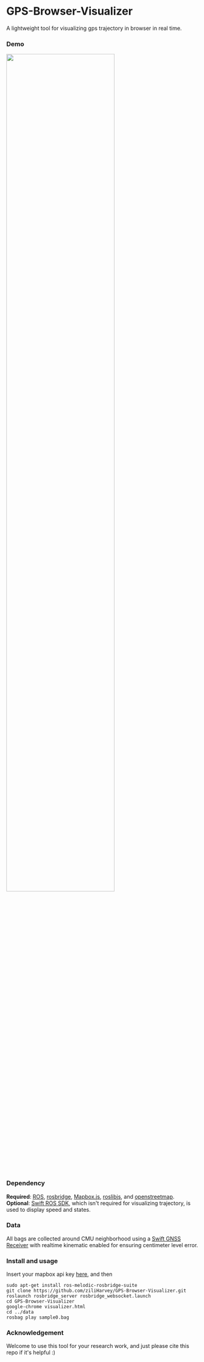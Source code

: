 # GPS-Browser-Visualizer
A lightweight tool for visualizing gps trajectory in browser in real time.

### Demo
<img src="https://github.com/ziliHarvey/GPS-Browser-Visualizer/blob/master/demo1.gif" width=75% height=75%>

### Dependency
**Required**:
[ROS](https://www.ros.org/), [rosbridge](http://wiki.ros.org/rosbridge_suite/Tutorials/RunningRosbridge), [Mapbox.js](https://docs.mapbox.com/mapbox.js/api/v3.2.1/), [roslibjs](http://wiki.ros.org/roslibjs), and [openstreetmap](https://www.openstreetmap.org).  
**Optional**:
[Swift ROS SDK](https://support.swiftnav.com/customer/en/portal/articles/2924342-using-ros-with-swift-navigation-gnss-devices), which isn't required for visualizing trajectory, is used to display speed and states. 

### Data
All bags are collected around CMU neighborhood using a [Swift GNSS Receiver](https://www.swiftnav.com/duro) with realtime kinematic enabled for ensuring centimeter level error.

### Install and usage
Insert your mapbox api key [here](https://github.com/ziliHarvey/GPS-Browser-Visualizer/blob/master/js/visualizer.js#L30), and then
```
sudo apt-get install ros-melodic-rosbridge-suite
git clone https://github.com/ziliHarvey/GPS-Browser-Visualizer.git
roslaunch rosbridge_server rosbridge_websocket.launch
cd GPS-Browser-Visualizer
google-chrome visualizer.html
cd ../data
rosbag play sample0.bag
```
### Acknowledgement
Welcome to use this tool for your research work, and just please cite this repo if it's helpful :)
